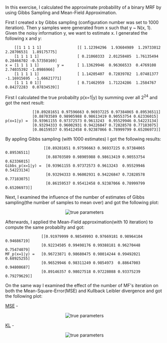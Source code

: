 In this exercise, I calculated the approximate probability of a binary MRF by using Gibbs Sampling and Mean-Field Approximation.

First I created x by Gibbs sampling (configuration number was set to 1000 iteration).
Then y samples were generated from x such that y ~ N(x, 1).
Given the noisy information y, we want to estimate x.
I generated the following x and y:


        [[1 1 1 1 1]                [[ 1.12394296  1.93604989  1.29733012  2.28706531  1.89175775]                     
        [1 1 1 1 1]                 [ 0.21060333  2.01258485  1.76135494  0.28466702 -0.57350169]                              
    x = [1 1 1 1 1]        y =      [ 1.13629946  0.96366533  0.4769108   2.74035392 -1.0986966]                                               
        [1 1 1 1 1]                 [ 1.14205407  0.72839782  1.07481377 -1.16915695  -1.66621771]
        [1 1 1 0 1]]                [ 0.71462959  1.71224286  1.2584767   0.84272283  0.07834539]]                         


First I calculated the true probabilty p(x=1|y) by summing over all 2<sup>24</sup> and got the next result:
<prep>

                [[0.89281651 0.97596663 0.96937225 0.97384065 0.89536511]  
                [0.88703589 0.98905988 0.98613419 0.90553754 0.62336015]  
    p(x=1|y) =  [0.93961155 0.97372573 0.9613243  0.95529946 0.54223134]                                                    
                [0.93294333 0.96002931 0.94226847 0.72828578 0.77183075]  
                [0.86159537 0.95412458 0.92387066 0.78999799 0.65206973]]  

</prep>

By appling Gibbs sampling (with 1000 estimates) I got the following results:


                     [[0.89281651 0.97596663 0.96937225 0.97384065 0.89536511]
                      [0.88703589 0.98905988 0.98613419 0.90553754 0.62336015]
    Gibbs_p(x=1|y) =  [0.93961155 0.97372573 0.9613243  0.95529946 0.54223134]                  
                      [0.93294333 0.96002931 0.94226847 0.72828578 0.77183075]                              
                      [0.86159537 0.95412458 0.92387066 0.78999799 0.65206973]]                             

Next, I examined the influence of the number of estimates of Gibbs sampling(the number of samples to mean over) and got the following plot:

<p align="center">
  <img src="C:\Users\HP\OneDrive - Bar-Ilan University\אוניברסיטה\תואר שני\סמסטר ג\(83841) למידת מכונה סטטיסטית\תרגילים\Solutions\MRF\Error of Gibbs vs Num of estimation.png" alt="true parameters">
</p>


Afterwards, I applied the Mean-Field approximation(with 10 iteration) to compute the same probabilty and got:


                    [[0.91979999 0.98549993 0.97669181 0.98964104 0.94686719]
                    [0.92234505 0.99498176 0.99388181 0.96270448 0.75474079]
    MF_p(x=1|y) =   [0.96723871 0.98680475 0.98014244 0.99492021 0.68925255]
                    [0.96529946 0.98311249 0.9854973  0.88647003 0.94800687]
                    [0.89146357 0.98027518 0.97228088 0.93375239 0.79279629]]

On the same way I examined the effect of the number of MF's iteration on both the Mean-Square-Error(MSE) and Kullback Leibler divergence and got the following plot:

<ins>MSE</ins> - 
<p align="center">
  <img src="C:\Users\HP\OneDrive - Bar-Ilan University\אוניברסיטה\תואר שני\סמסטר ג\(83841) למידת מכונה סטטיסטית\תרגילים\Solutions\MRF\Error of Mean Field vs Num of iteration.png" alt="true parameters">
</p>

<ins>KL</ins> - 
<p align="center">
  <img src="C:\Users\HP\OneDrive - Bar-Ilan University\אוניברסיטה\תואר שני\סמסטר ג\(83841) למידת מכונה סטטיסטית\תרגילים\Solutions\MRF\Error of KL vs Num of iteration.png" alt="true parameters">
</p> 


